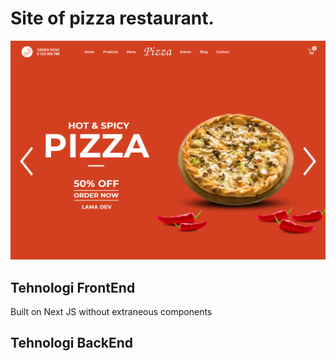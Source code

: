 # Site of pizza restaurant.

<img src="https://github.com/Borys-Mch/pizza/blob/main/screenshot.png" alt="Displaying Screenshot.png">

## Tehnologi FrontEnd

Built on Next JS without extraneous components

## Tehnologi BackEnd
